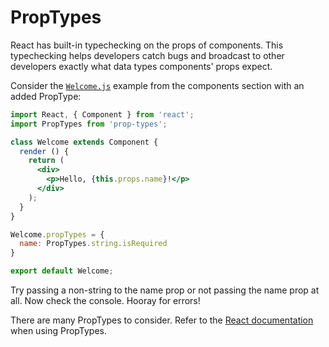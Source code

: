 # PropTypes
React has built-in typechecking on the props of components.  This typechecking helps developers catch bugs and broadcast to other developers exactly what data types components' props expect.

Consider the [`Welcome.js`](./components.html#srcwelcomejs) example from the components section with an added PropType:

```jsx
import React, { Component } from 'react';
import PropTypes from 'prop-types';

class Welcome extends Component {
  render () {
    return (
      <div>
        <p>Hello, {this.props.name}!</p>
      </div>
    );
  }
}

Welcome.propTypes = {
  name: PropTypes.string.isRequired
}

export default Welcome;
```

Try passing a non-string to the name prop or not passing the name prop at all.  Now check the console. Hooray for errors!

There are many PropTypes to consider. Refer to the [React documentation](https://facebook.github.io/react/docs/typechecking-with-proptypes.html) when using PropTypes.
